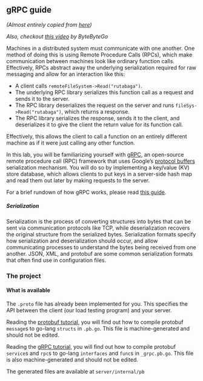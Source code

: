 ## gRPC guide
_(Almost entirely copied from [here](https://inst.eecs.berkeley.edu/~cs162/sp23/static/hw/lab-grpc-rs/))_

_Also, checkout [this video](https://youtu.be/gnchfOojMk4?si=9XG3Ygc3pygvFfxm) by ByteByteGo_

Machines in a distributed system must communicate with one another.
One method of doing this is using Remote Procedure Calls (RPCs), which make communication between machines look like ordinary function calls.
Effectively, RPCs abstract away the underlying serialization required for raw messaging and allow for an interaction like this:

- A client calls `remoteFileSystem->Read("rutabaga")`.
- The underlying RPC library serializes this function call as a request and sends it to the server.
- The RPC library deserializes the request on the server and runs `fileSys->Read("rutabaga")`, which returns a response.
- The RPC library serializes the response, sends it to the client, and deserializes it to give the client the return value for its function call.

Effectively, this allows the client to call a function on an entirely different machine as if it were just calling any other function.


In this lab, you will be familiarizing yourself with [gRPC](https://grpc.io/about/), an open-source remote procedure call (RPC) framework
that uses Google’s [protocol buffers](https://developers.google.com/protocol-buffers/docs/overview) serialization mechanism.
You will do so by implementing a key/value (KV) store database,
which allows clients to put keys in a server-side hash map and read them out later by making requests to the server.

For a brief rundown of how gRPC works, please read [this guide](https://grpc.io/docs/what-is-grpc/introduction/).

##### Serialization
Serialization is the process of converting structures into bytes that can be sent via communication protocols like TCP,
while deserialization recovers the original structure from the serialized bytes.
Serialization formats specify how serialization and deserialization should occur,
and allow communicating processes to understand the bytes being received from one another.
JSON, XML, and protobuf are some common serialization formats that often find use in configuration files.

### The project

#### What is available
The `.proto` file has already been implemented for you. This specifies the API between the client (our load testing program) and your server.

Reading the [protobuf tutorial](https://protobuf.dev/getting-started/gotutorial/),
you will find out how to compile protobuf `message`s to go-lang `structs` in `.pb.go`.
This file is machine-generated and should not be edited.

Reading the [gRPC tutorial](https://grpc.io/docs/languages/go/basics/),
you will find out how to compile protobuf `service`s and `rpc`s to go-lang `interfaces` and `func`s in `_grpc.pb.go`.
This file is also machine-generated and should not be edited.

The generated files are available at `server/internal/pb`